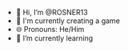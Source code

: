 - 👋 Hi, I’m @ROSNER13
- 👀 I'm currently creating a game
- 🌐 Pronouns: He/Him
- 🌱 I’m currently learning 

<!---
ROSNER13/ROSNER13 is a ✨ special ✨ repository because its `README.md` (this file) appears on your GitHub profile.
You can click the Preview link to take a look at your changes.
--->

